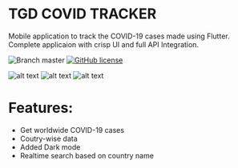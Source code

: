 # TGD COVID TRACKER
 Mobile application to track the COVID-19 cases made using Flutter. Complete applicaion with crisp UI and full API Integration.

![Branch master](https://img.shields.io/badge/branch-master-brightgreen.svg?style=flat-square)  [![GitHub license](https://img.shields.io/badge/license-MIT-blue.svg)](https://raw.githubusercontent.com/singh-saheb/tgd_covid_tracker_app/master/LICENSE)

![alt text](/ss1.png) ![alt text](/covid-dark.png) 
![alt text](/covid-search.png) 


# Features:

  - Get worldwide COVID-19 cases
  - Coutry-wise data
  - Added Dark mode 
  - Realtime search based on country name


